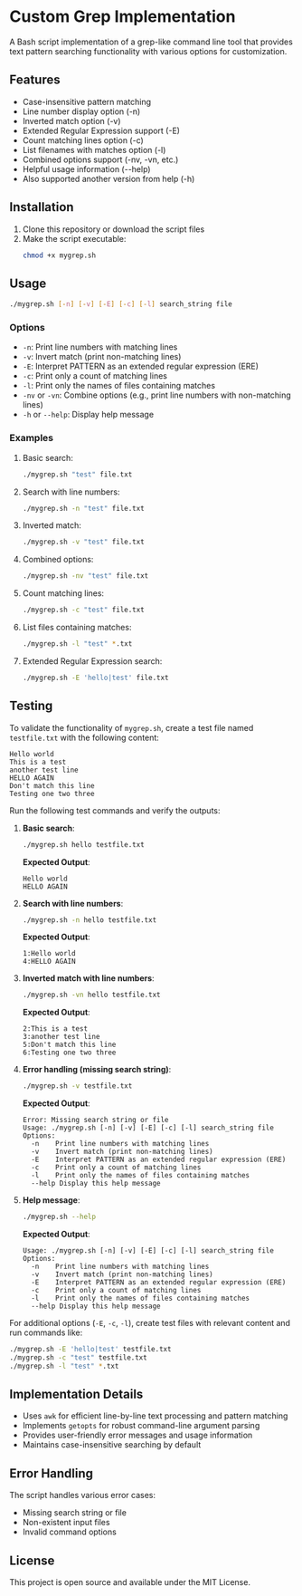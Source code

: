 # Custom Grep Implementation

A Bash script implementation of a grep-like command line tool that provides text pattern searching functionality with various options for customization.

## Features

- Case-insensitive pattern matching
- Line number display option (-n)
- Inverted match option (-v)
- Extended Regular Expression support (-E)
- Count matching lines option (-c)
- List filenames with matches option (-l)
- Combined options support (-nv, -vn, etc.)
- Helpful usage information (--help)
- Also supported another version from help (-h)

## Installation

1. Clone this repository or download the script files
2. Make the script executable:
   ```bash
   chmod +x mygrep.sh
   ```

## Usage

```bash
./mygrep.sh [-n] [-v] [-E] [-c] [-l] search_string file
```

### Options

- `-n`: Print line numbers with matching lines
- `-v`: Invert match (print non-matching lines)
- `-E`: Interpret PATTERN as an extended regular expression (ERE)
- `-c`: Print only a count of matching lines
- `-l`: Print only the names of files containing matches
- `-nv` or `-vn`: Combine options (e.g., print line numbers with non-matching lines)
- `-h` or `--help`: Display help message

### Examples

1. Basic search:
   ```bash
   ./mygrep.sh "test" file.txt
   ```

2. Search with line numbers:
   ```bash
   ./mygrep.sh -n "test" file.txt
   ```

3. Inverted match:
   ```bash
   ./mygrep.sh -v "test" file.txt
   ```

4. Combined options:
   ```bash
   ./mygrep.sh -nv "test" file.txt
   ```

5. Count matching lines:
   ```bash
   ./mygrep.sh -c "test" file.txt
   ```

6. List files containing matches:
   ```bash
   ./mygrep.sh -l "test" *.txt
   ```

7. Extended Regular Expression search:
   ```bash
   ./mygrep.sh -E 'hello|test' file.txt
   ```

## Testing

To validate the functionality of `mygrep.sh`, create a test file named `testfile.txt` with the following content:

```text
Hello world
This is a test
another test line
HELLO AGAIN
Don't match this line
Testing one two three
```

Run the following test commands and verify the outputs:

1. **Basic search**:
   ```bash
   ./mygrep.sh hello testfile.txt
   ```
   **Expected Output**:
   ```
   Hello world
   HELLO AGAIN
   ```

2. **Search with line numbers**:
   ```bash
   ./mygrep.sh -n hello testfile.txt
   ```
   **Expected Output**:
   ```
   1:Hello world
   4:HELLO AGAIN
   ```

3. **Inverted match with line numbers**:
   ```bash
   ./mygrep.sh -vn hello testfile.txt
   ```
   **Expected Output**:
   ```
   2:This is a test
   3:another test line
   5:Don't match this line
   6:Testing one two three
   ```

4. **Error handling (missing search string)**:
   ```bash
   ./mygrep.sh -v testfile.txt
   ```
   **Expected Output**:
   ```
   Error: Missing search string or file
   Usage: ./mygrep.sh [-n] [-v] [-E] [-c] [-l] search_string file
   Options:
     -n    Print line numbers with matching lines
     -v    Invert match (print non-matching lines)
     -E    Interpret PATTERN as an extended regular expression (ERE)
     -c    Print only a count of matching lines
     -l    Print only the names of files containing matches
     --help Display this help message
   ```

5. **Help message**:
   ```bash
   ./mygrep.sh --help
   ```
   **Expected Output**:
   ```
   Usage: ./mygrep.sh [-n] [-v] [-E] [-c] [-l] search_string file
   Options:
     -n    Print line numbers with matching lines
     -v    Invert match (print non-matching lines)
     -E    Interpret PATTERN as an extended regular expression (ERE)
     -c    Print only a count of matching lines
     -l    Print only the names of files containing matches
     --help Display this help message
   ```

For additional options (`-E`, `-c`, `-l`), create test files with relevant content and run commands like:
```bash
./mygrep.sh -E 'hello|test' testfile.txt
./mygrep.sh -c "test" testfile.txt
./mygrep.sh -l "test" *.txt
```

## Implementation Details

- Uses `awk` for efficient line-by-line text processing and pattern matching
- Implements `getopts` for robust command-line argument parsing
- Provides user-friendly error messages and usage information
- Maintains case-insensitive searching by default

## Error Handling

The script handles various error cases:
- Missing search string or file
- Non-existent input files
- Invalid command options

## License

This project is open source and available under the MIT License.